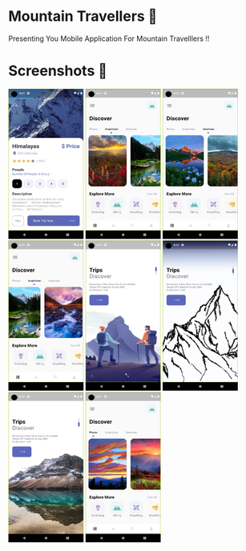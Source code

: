 # Mountain Travellers 🌄

Presenting You Mobile Application For Mountain Travelllers !!

# Screenshots 📱

<img src = "screenshots/Screenshot (1).png" width="150" height="300"> <img src = "screenshots/Screenshot (2).png" width="150" height="300"> <img src = "screenshots/Screenshot (3).png" width="150" height="300"> <img src = "screenshots/Screenshot (4).png" width="150" height="300"> <img src = "screenshots/Screenshot (5).png" width="150" height="300"> <img src = "screenshots/Screenshot (6).png" width="150" height="300"> <img src = "screenshots/Screenshot (7).png" width="150" height="300"> <img src = "screenshots/Screenshot (8).png" width="150" height="300">

